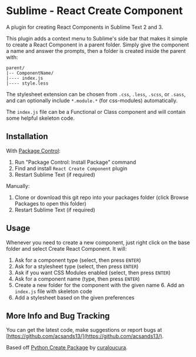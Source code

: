 # Sublime - React Create Component

A plugin for creating React Components in Sublime Text 2 and 3.

This plugin adds a context menu to Sublime's side bar that makes it simple
to create a React Component in a parent folder. Simply give the component a
name and answer the prompts, then a folder is created inside the parent with:

```
parent/
|-- ComponentName/
|---- index.js
|---- style.less
```

The stylesheet extension can be chosen from `.css`, `.less`, `.scss`, or
`.sass`, and can optionally include `*.module.*` (for css-modules)
automatically.

The `index.js` file can be a Functional or Class component and will
contain some helpful skeleton code.


## Installation

With [Package Control](http://wbond.net/sublime_packages/package_control):
1. Run "Package Control: Install Package" command
2. Find and install `React Create Component` plugin
3. Restart Sublime Text (if required)

Manually:
1. Clone or download this git repo into your packages folder (click
Browse Packages to open this folder)
3. Restart Sublime Text (if required)


## Usage

Whenever you need to create a new component, just right click on the base
folder and select Create React Component. It will:

  1. Ask for a component type (select, then press `ENTER`)
  2. Ask for a stylesheet type (select, then press `ENTER`)
  3. Ask if you want CSS Modules enabled (select, then press `ENTER`)
  4. Ask for a component name (type, then press `ENTER`)
  5. Create a new folder for the component with the given name
	6. Add an `index.js` file with skeleton code
  7. Add a stylesheet based on the given preferences


## More Info and Bug Tracking

You can get the latest code, make suggestions or report bugs at
[https://github.com/acsands13/](https://github.com/acsands13/).

Based off
[Python Create Package](https://github.com/curaloucura/SublimePythonPackage)
by [curaloucura](https://github.com/curaloucura).

